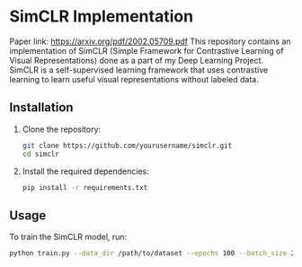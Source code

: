 

# SimCLR Implementation

Paper link: https://arxiv.org/pdf/2002.05709.pdf 
This repository contains an implementation of SimCLR (Simple Framework for Contrastive Learning of Visual Representations) done as a part of my Deep Learning Project. SimCLR is a self-supervised learning framework that uses contrastive learning to learn useful visual representations without labeled data.


## Installation

1. Clone the repository:
    ```bash
    git clone https://github.com/yourusername/simclr.git
    cd simclr
    ```

2. Install the required dependencies:
    ```bash
    pip install -r requirements.txt
    ```

## Usage

To train the SimCLR model, run:

```bash
python train.py --data_dir /path/to/dataset --epochs 100 --batch_size 256
```
